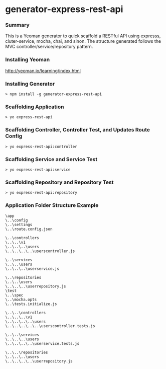 generator-express-rest-api
==========================

### Summary
This is a Yeoman generator to quick scaffold a RESTful API using expresss, cluter-service, mocha, chai, and sinon.  The structure generated follows the MVC controller/service/repository pattern.

### Installing Yeoman
http://yeoman.io/learning/index.html

### Installing Generator
`> npm install -g generator-express-rest-api`

### Scaffolding Application
`> yo express-rest-api`

### Scaffolding Controller, Controller Test, and Updates Route Config
`> yo express-rest-api:controller`

### Scaffolding Service and Service Test
`> yo express-rest-api:service`

### Scaffolding Repository and Repository Test
`> yo express-rest-api:repository`

### Application Folder Structure Example
```
\app
\..\config
\..\settings
\..\route.config.json

\..\controllers
\..\..\v1
\..\..\..\users
\..\..\..\..\userscontroller.js

\..\services
\..\..\users
\..\..\..\userservice.js

\..\repositories
\..\..\users
\..\..\..\userrepository.js
\test
\..\spec
\..\mocha.opts
\..\tests.initialize.js

\..\..\controllers
\..\..\..\v1
\..\..\..\..\users
\..\..\..\..\..\userscontroller.tests.js

\..\..\services
\..\..\..\users
\..\..\..\..\userservice.tests.js

\..\..\repositories
\..\..\..\users
\..\..\..\..\userrepository.js
